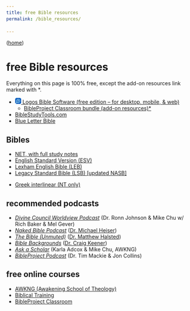 ```yaml
---
title: free Bible resources
permalink: /bible_resources/

---
```


([home](/))

# free Bible resources

Everything on this page is 100% free, except the add-on resources link marked with \*.

- [![‹Logos›](./icons/logos.webp) Logos Bible Software (free edition – for desktop, mobile, & web)](https://www.logos.com/free-edition)
    - [BibleProject Classroom bundle (add-on resources)*](https://www.logos.com/classroom-bundle)
- [BibleStudyTools.com](https://www.biblestudytools.com)
- [Blue Letter Bible](https://www.blueletterbible.org)

## Bibles

- [NET, with full study notes](https://netbible.org)
- [English Standard Version (ESV)](https://www.esv.org)
- [Lexham English Bible (LEB)](https://biblia.com/books/leb)
- [Legacy Standard Bible (LSB) [updated NASB]](https://read.lsbible.org)

<!-- -->

- [Greek interlinear (NT only)](https://bible.xojocloud.net)

## recommended podcasts

- [<cite>Divine Council Worldview Podcast</cite>](https://sites.libsyn.com/513968/site) (Dr. Ronn Johnson & Mike Chu w/ Rich Baker & Mel Gever)
- [<cite>Naked Bible Podcast</cite>](https://nakedbiblepodcast.com) ([Dr. Michael Heiser](https://drmsh.com))
- [<cite>The Bible (Unmuted)</cite>](https://podcasters.spotify.com/pod/show/the-bible-unmuted) ([Dr. Matthew Halsted](https://matthewhalsted.com))
- [<cite>Bible Backgrounds</cite>](https://www.spreaker.com/podcast/bible-backgrounds--5432498) ([Dr. Craig Keener](https://craigkeener.com))
- [<cite>Ask a Scholar</cite>](https://awkng.com/podcast) (Karla Adcox & Mike Chu, AWKNG)
- [<cite>BibleProject Podcast</cite>](https://bibleproject.com/podcasts/the-bible-project-podcast) (Dr. Tim Mackie & Jon Collins)

## free online courses

- [AWKNG (Awakening School of Theology)](https://awkng.com/online-bible-study-courses)
- [Biblical Training](https://www.biblicaltraining.org)
- [BibleProject Classroom](https://bibleproject.com/classroom)
